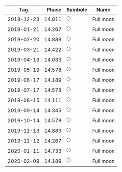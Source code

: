 Tag        | Phase  | Symbole | Name
-----------|-------:|---|---
2018-12-23 | 14.811 | 🌕 | Full moon
2019-01-21 | 14.267 | 🌕 | Full moon
2019-02-20 | 14.889 | 🌕 | Full moon
2019-03-21 | 14.422 | 🌕 | Full moon
2019-04-19 | 14.033 | 🌕 | Full moon
2019-05-19 | 14.578 | 🌕 | Full moon
2019-06-17 | 14.189 | 🌕 | Full moon
2019-07-17 | 14.578 | 🌕 | Full moon
2019-08-15 | 14.111 | 🌕 | Full moon
2019-09-14 | 14.345 | 🌕 | Full moon
2019-10-14 | 14.578 | 🌕 | Full moon
2019-11-13 | 14.889 | 🌕 | Full moon
2019-12-12 | 14.267 | 🌕 | Full moon
2020-01-11 | 14.733 | 🌕 | Full moon
2020-02-09 | 14.189 | 🌕 | Full moon
